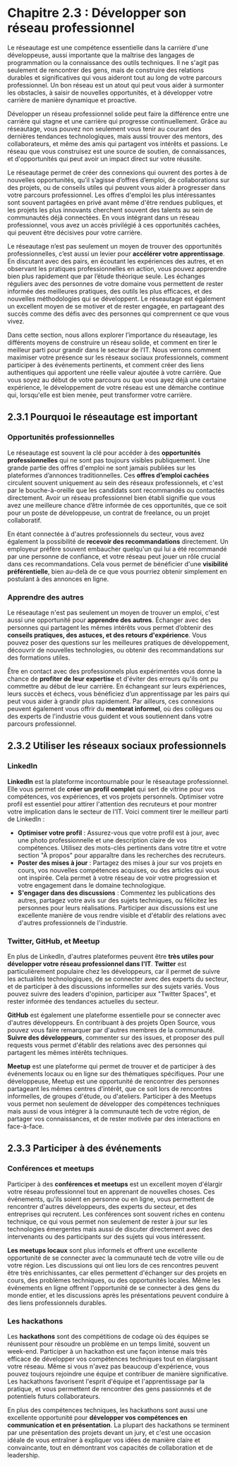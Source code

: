 # Chapitre 2.3 : Développer son réseau professionnel

Le réseautage est une compétence essentielle dans la carrière d'une développeuse, aussi importante que la maîtrise des langages de programmation ou la connaissance des outils techniques. Il ne s'agit pas seulement de rencontrer des gens, mais de construire des relations durables et significatives qui vous aideront tout au long de votre parcours professionnel. Un bon réseau est un atout qui peut vous aider à surmonter les obstacles, à saisir de nouvelles opportunités, et à développer votre carrière de manière dynamique et proactive.

Développer un réseau professionnel solide peut faire la différence entre une carrière qui stagne et une carrière qui progresse continuellement. Grâce au réseautage, vous pouvez non seulement vous tenir au courant des dernières tendances technologiques, mais aussi trouver des mentors, des collaborateurs, et même des amis qui partagent vos intérêts et passions. Le réseau que vous construisez est une source de soutien, de connaissances, et d'opportunités qui peut avoir un impact direct sur votre réussite.

Le réseautage permet de créer des connexions qui ouvrent des portes à de nouvelles opportunités, qu’il s’agisse d’offres d’emploi, de collaborations sur des projets, ou de conseils utiles qui peuvent vous aider à progresser dans votre parcours professionnel. Les offres d'emploi les plus intéressantes sont souvent partagées en privé avant même d'être rendues publiques, et les projets les plus innovants cherchent souvent des talents au sein de communautés déjà connectées. En vous intégrant dans un réseau professionnel, vous avez un accès privilégié à ces opportunités cachées, qui peuvent être décisives pour votre carrière.

Le réseautage n’est pas seulement un moyen de trouver des opportunités professionnelles, c’est aussi un levier pour **accélérer votre apprentissage**. En discutant avec des pairs, en écoutant les expériences des autres, et en observant les pratiques professionnelles en action, vous pouvez apprendre bien plus rapidement que par l’étude théorique seule. Les échanges réguliers avec des personnes de votre domaine vous permettent de rester informée des meilleures pratiques, des outils les plus efficaces, et des nouvelles méthodologies qui se développent. Le réseautage est également un excellent moyen de se motiver et de rester engagée, en partageant des succès comme des défis avec des personnes qui comprennent ce que vous vivez.

Dans cette section, nous allons explorer l’importance du réseautage, les différents moyens de construire un réseau solide, et comment en tirer le meilleur parti pour grandir dans le secteur de l’IT. Nous verrons comment maximiser votre présence sur les réseaux sociaux professionnels, comment participer à des événements pertinents, et comment créer des liens authentiques qui apportent une réelle valeur ajoutée à votre carrière. Que vous soyez au début de votre parcours ou que vous ayez déjà une certaine expérience, le développement de votre réseau est une démarche continue qui, lorsqu'elle est bien menée, peut transformer votre carrière.

## **2.3.1 Pourquoi le réseautage est important**

### **Opportunités professionnelles**

Le réseautage est souvent la clé pour accéder à des **opportunités professionnelles** qui ne sont pas toujours visibles publiquement. Une grande partie des offres d'emploi ne sont jamais publiées sur les plateformes d’annonces traditionnelles. Ces **offres d’emploi cachées** circulent souvent uniquement au sein des réseaux professionnels, et c'est par le bouche-à-oreille que les candidats sont recommandés ou contactés directement. Avoir un réseau professionnel bien établi signifie que vous avez une meilleure chance d’être informée de ces opportunités, que ce soit pour un poste de développeuse, un contrat de freelance, ou un projet collaboratif.

En étant connectée à d'autres professionnels du secteur, vous avez également la possibilité de **recevoir des recommandations** directement. Un employeur préfère souvent embaucher quelqu'un qui lui a été recommandé par une personne de confiance, et votre réseau peut jouer un rôle crucial dans ces recommandations. Cela vous permet de bénéficier d'une **visibilité préférentielle**, bien au-delà de ce que vous pourriez obtenir simplement en postulant à des annonces en ligne.

### **Apprendre des autres**

Le réseautage n'est pas seulement un moyen de trouver un emploi, c'est aussi une opportunité pour **apprendre des autres**. Échanger avec des personnes qui partagent les mêmes intérêts vous permet d’obtenir des **conseils pratiques, des astuces, et des retours d'expérience**. Vous pouvez poser des questions sur les meilleures pratiques de développement, découvrir de nouvelles technologies, ou obtenir des recommandations sur des formations utiles.

Être en contact avec des professionnels plus expérimentés vous donne la chance de **profiter de leur expertise** et d'éviter des erreurs qu'ils ont pu commettre au début de leur carrière. En échangeant sur leurs expériences, leurs succès et échecs, vous bénéficiez d’un apprentissage par les pairs qui peut vous aider à grandir plus rapidement. Par ailleurs, ces connexions peuvent également vous offrir du **mentorat informel**, où des collègues ou des experts de l'industrie vous guident et vous soutiennent dans votre parcours professionnel.

## **2.3.2 Utiliser les réseaux sociaux professionnels**

### **LinkedIn**

**LinkedIn** est la plateforme incontournable pour le réseautage professionnel. Elle vous permet de **créer un profil complet** qui sert de vitrine pour vos compétences, vos expériences, et vos projets personnels. Optimiser votre profil est essentiel pour attirer l'attention des recruteurs et pour montrer votre implication dans le secteur de l'IT. Voici comment tirer le meilleur parti de LinkedIn :

- **Optimiser votre profil** : Assurez-vous que votre profil est à jour, avec une photo professionnelle et une description claire de vos compétences. Utilisez des mots-clés pertinents dans votre titre et votre section "À propos" pour apparaître dans les recherches des recruteurs.
- **Poster des mises à jour** : Partagez des mises à jour sur vos projets en cours, vos nouvelles compétences acquises, ou des articles qui vous ont inspirée. Cela permet à votre réseau de voir votre progression et votre engagement dans le domaine technologique.
- **S'engager dans des discussions** : Commentez les publications des autres, partagez votre avis sur des sujets techniques, ou félicitez les personnes pour leurs réalisations. Participer aux discussions est une excellente manière de vous rendre visible et d'établir des relations avec d'autres professionnels de l'industrie.

### **Twitter, GitHub, et Meetup**

En plus de LinkedIn, d'autres plateformes peuvent être **très utiles pour développer votre réseau professionnel dans l'IT**. **Twitter** est particulièrement populaire chez les développeurs, car il permet de suivre les actualités technologiques, de se connecter avec des experts du secteur, et de participer à des discussions informelles sur des sujets variés. Vous pouvez suivre des leaders d'opinion, participer aux "Twitter Spaces", et rester informée des tendances actuelles du secteur.

**GitHub** est également une plateforme essentielle pour se connecter avec d'autres développeurs. En contribuant à des projets Open Source, vous pouvez vous faire remarquer par d'autres membres de la communauté. **Suivre des développeurs**, commenter sur des issues, et proposer des pull requests vous permet d'établir des relations avec des personnes qui partagent les mêmes intérêts techniques.

**Meetup** est une plateforme qui permet de trouver et de participer à des événements locaux ou en ligne sur des thématiques spécifiques. Pour une développeuse, Meetup est une opportunité de rencontrer des personnes partageant les mêmes centres d’intérêt, que ce soit lors de rencontres informelles, de groupes d'étude, ou d'ateliers. Participer à des Meetups vous permet non seulement de développer des compétences techniques mais aussi de vous intégrer à la communauté tech de votre région, de partager vos connaissances, et de rester motivée par des interactions en face-à-face.

## **2.3.3 Participer à des événements**

### **Conférences et meetups**

Participer à des **conférences et meetups** est un excellent moyen d'élargir votre réseau professionnel tout en apprenant de nouvelles choses. Ces événements, qu'ils soient en personne ou en ligne, vous permettent de rencontrer d'autres développeurs, des experts du secteur, et des entreprises qui recrutent. Les conférences sont souvent riches en contenu technique, ce qui vous permet non seulement de rester à jour sur les technologies émergentes mais aussi de discuter directement avec des intervenants ou des participants sur des sujets qui vous intéressent.

**Les meetups locaux** sont plus informels et offrent une excellente opportunité de se connecter avec la communauté tech de votre ville ou de votre région. Les discussions qui ont lieu lors de ces rencontres peuvent être très enrichissantes, car elles permettent d'échanger sur des projets en cours, des problèmes techniques, ou des opportunités locales. Même les événements en ligne offrent l'opportunité de se connecter à des gens du monde entier, et les discussions après les présentations peuvent conduire à des liens professionnels durables.

### **Les hackathons**

Les **hackathons** sont des compétitions de codage où des équipes se réunissent pour résoudre un problème en un temps limité, souvent un week-end. Participer à un hackathon est une façon intense mais très efficace de développer vos compétences techniques tout en élargissant votre réseau. Même si vous n'avez pas beaucoup d'expérience, vous pouvez toujours rejoindre une équipe et contribuer de manière significative. Les hackathons favorisent l'esprit d'équipe et l'apprentissage par la pratique, et vous permettent de rencontrer des gens passionnés et de potentiels futurs collaborateurs.

En plus des compétences techniques, les hackathons sont aussi une excellente opportunité pour **développer vos compétences en communication et en présentation**. La plupart des hackathons se terminent par une présentation des projets devant un jury, et c'est une occasion idéale de vous entraîner à expliquer vos idées de manière claire et convaincante, tout en démontrant vos capacités de collaboration et de leadership.